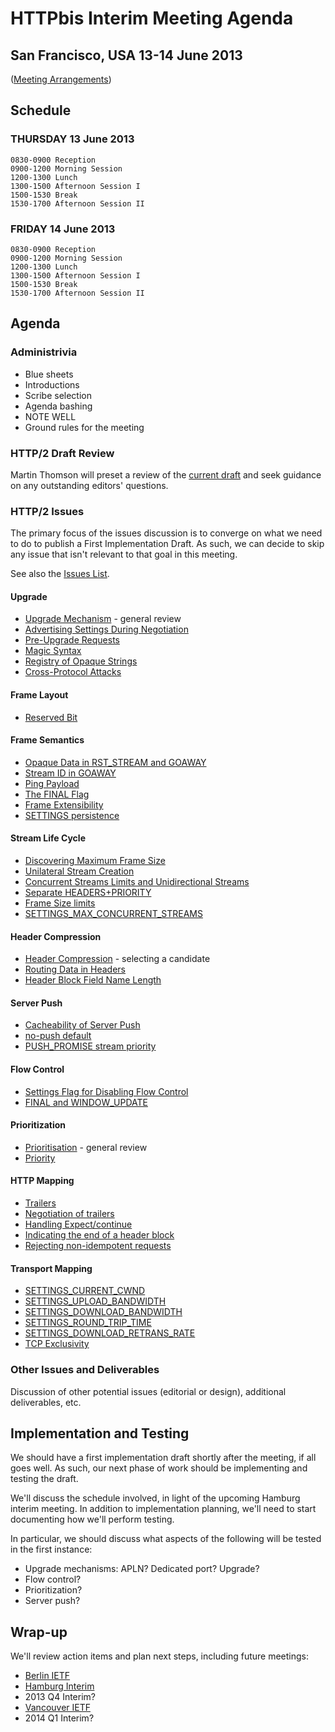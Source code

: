 # HTTPbis Interim Meeting Agenda

## San Francisco, USA  13-14 June 2013

([Meeting Arrangements](https://github.com/http2/wg_materials/blob/master/interim-13-06/arrangements.md))


## Schedule

### THURSDAY 13 June 2013

    0830-0900 Reception
    0900-1200 Morning Session
    1200-1300 Lunch
    1300-1500 Afternoon Session I
    1500-1530 Break
    1530-1700 Afternoon Session II

### FRIDAY 14 June 2013

	0830-0900 Reception
	0900-1200 Morning Session
	1200-1300 Lunch
	1300-1500 Afternoon Session I
	1500-1530 Break
	1530-1700 Afternoon Session II


## Agenda

### Administrivia

* Blue sheets
* Introductions
* Scribe selection
* Agenda bashing
* NOTE WELL
* Ground rules for the meeting


### HTTP/2 Draft Review

Martin Thomson will preset a review of the [current
draft](http://tools.ietf.org/html/draft-ietf-httpbis-http2) and seek guidance
on any outstanding editors' questions.


### HTTP/2 Issues

The primary focus of the issues discussion is to converge on what we need to do
to publish a First Implementation Draft. As such, we can decide to skip any
issue that isn't relevant to that goal in this meeting.

See also the [Issues List](https://github.com/http2/http2-spec/issues?milestone=&page=1&state=open).

#### Upgrade

* [Upgrade Mechanism](https://github.com/http2/http2-spec/issues/1) - general review 
* [Advertising Settings During Negotiation](https://github.com/http2/http2-spec/issues/51)
* [Pre-Upgrade Requests](https://github.com/http2/http2-spec/issues/52)
* [Magic Syntax](https://github.com/http2/http2-spec/issues/101)
* [Registry of Opaque Strings](https://github.com/http2/http2-spec/issues/12)
* [Cross-Protocol Attacks](https://github.com/http2/http2-spec/issues/35)

#### Frame Layout

* [Reserved Bit](https://github.com/http2/http2-spec/issues/67)

#### Frame Semantics

* [Opaque Data in RST_STREAM and GOAWAY](https://github.com/http2/http2-spec/issues/17)
* [Stream ID in GOAWAY](https://github.com/http2/http2-spec/issues/63)
* [Ping Payload](https://github.com/http2/http2-spec/issues/68)
* [The FINAL Flag](https://github.com/http2/http2-spec/issues/103)
* [Frame Extensibility](https://github.com/http2/http2-spec/issues/95)
* [SETTINGS persistence](https://github.com/http2/http2-spec/issues/8)

#### Stream Life Cycle

* [Discovering Maximum Frame Size](https://github.com/http2/http2-spec/issues/28)
* [Unilateral Stream Creation](https://github.com/http2/http2-spec/issues/73)
* [Concurrent Streams Limits and Unidirectional Streams](https://github.com/http2/http2-spec/issues/78)
* [Separate HEADERS+PRIORITY](https://github.com/http2/http2-spec/issues/99)
* [Frame Size limits](https://github.com/http2/http2-spec/pull/92)
* [SETTINGS_MAX_CONCURRENT_STREAMS](https://github.com/http2/http2-spec/issues/38)

#### Header Compression

* [Header Compression](https://github.com/http2/http2-spec/issues/2) - selecting a candidate
* [Routing Data in Headers](https://github.com/http2/http2-spec/issues/23)
* [Header Block Field Name Length](https://github.com/http2/http2-spec/issues/41)

#### Server Push

* [Cacheability of Server Push](https://github.com/http2/http2-spec/issues/24)
* [no-push default](https://github.com/http2/http2-spec/issues/40)
* [PUSH_PROMISE stream priority](https://github.com/http2/http2-spec/issues/75)

#### Flow Control

* [Settings Flag for Disabling Flow Control](https://github.com/http2/http2-spec/issues/44)
* [FINAL and WINDOW_UPDATE](https://github.com/http2/http2-spec/issues/104)

#### Prioritization

* [Prioritisation](https://github.com/http2/http2-spec/issues/7) - general review
* [Priority](https://github.com/http2/http2-spec/pull/111)

#### HTTP Mapping

* [Trailers](https://github.com/http2/http2-spec/issues/47)
* [Negotiation of trailers](https://github.com/http2/http2-spec/issues/21)
* [Handling Expect/continue](https://github.com/http2/http2-spec/issues/18)
* [Indicating the end of a header block](https://github.com/http2/http2-spec/issues/22)
* [Rejecting non-idempotent requests](https://github.com/http2/http2-spec/issues/57)


#### Transport Mapping

* [SETTINGS_CURRENT_CWND](https://github.com/http2/http2-spec/issues/65)
* [SETTINGS_UPLOAD_BANDWIDTH](https://github.com/http2/http2-spec/issues/107)
* [SETTINGS_DOWNLOAD_BANDWIDTH](https://github.com/http2/http2-spec/issues/108)
* [SETTINGS_ROUND_TRIP_TIME](https://github.com/http2/http2-spec/issues/109)
* [SETTINGS_DOWNLOAD_RETRANS_RATE](https://github.com/http2/http2-spec/issues/110)
* [TCP Exclusivity](https://github.com/http2/http2-spec/issues/26)


### Other Issues and Deliverables

Discussion of other potential issues (editorial or design), additional
deliverables, etc.


## Implementation and Testing

We should have a first implementation draft shortly after the meeting, if all
goes well. As such, our next phase of work should be implementing and testing
the draft.

We'll discuss the schedule involved, in light of the upcoming Hamburg interim
meeting. In addition to implementation planning, we'll need to start
documenting how we'll perform testing.

In particular, we should discuss what aspects of the following will be tested
in the first instance:

* Upgrade mechanisms: APLN? Dedicated port? Upgrade?
* Flow control?
* Prioritization?
* Server push?

## Wrap-up

We'll review action items and plan next steps, including future meetings:

* [Berlin IETF](http://www.ietf.org/meeting/87/)
* [Hamburg Interim](https://github.com/http2/wg_materials/blob/master/interim-13-08/arrangements.md)
* 2013 Q4 Interim?
* [Vancouver IETF](http://www.ietf.org/meeting/upcoming.html)
* 2014 Q1 Interim?
